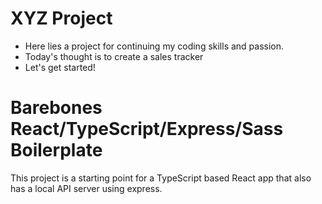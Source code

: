 # XYZ Project
- Here lies a project for continuing my coding skills and passion.
- Today's thought is to create a sales tracker
- Let's get started!

# Barebones React/TypeScript/Express/Sass Boilerplate
This project is a starting point for a TypeScript based React app that also has a local API server using express.